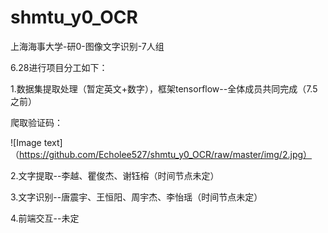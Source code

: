 # shmtu_y0_OCR
上海海事大学-研0-图像文字识别-7人组

6.28进行项目分工如下：

1.数据集提取处理（暂定英文+数字），框架tensorflow--全体成员共同完成（7.5之前）

爬取验证码：

![Image text]（https://github.com/Echolee527/shmtu_y0_OCR/raw/master/img/2.jpg）

2.文字提取--李越、瞿俊杰、谢钰榕（时间节点未定）

3.文字识别--唐震宇、王恒阳、周宇杰、李怡瑶（时间节点未定）

4.前端交互--未定
